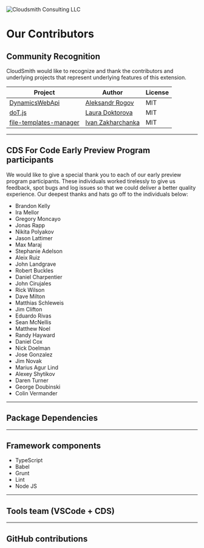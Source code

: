 ![Cloudsmith Consulting LLC](https://cloudsmithstatics.azureedge.net/web/cloudsmith-notagline-450x103.png "Cloudsmith Consulting")

# Our Contributors

## Community Recognition

CloudSmith would like to recognize and thank the contributors and underlying projects that represent underlying features of this extension.

|Project|Author|License|
|--|--|--|
|[DynamicsWebApi](https://github.com/AleksandrRogov/DynamicsWebApi)|[Aleksandr Rogov](https://github.com/AleksandrRogov)|MIT|
|[doT.js](https://github.com/olado/doT)|[Laura Doktorova](https://github.com/olado)|MIT|
|[file-templates-manager](https://github.com/3axap4eHko/file-templates-manager)|[Ivan Zakharchanka](https://github.com/3axap4eHko)|MIT|

---

## CDS For Code Early Preview Program participants

We would like to give a special thank you to each of our early preview program participants.  These individuals worked tirelessly to give us
feedback, spot bugs and log issues so that we could deliver a better quality experience.  Our deepest thanks and hats go off to the individuals below:

- Brandon Kelly
- Ira Mellor
- Gregory Moncayo
- Jonas Rapp
- Nikita Polyakov
- Jason Lattimer
- Max Maraj
- Stephanie Adelson
- Aleix Ruiz
- John Landgrave
- Robert Buckles
- Daniel Charpentier
- John Cirujales
- Rick Wilson
- Dave Milton
- Matthias Schleweis
- Jim Clifton
- Eduardo Rivas
- Sean McNellis
- Matthew Noel
- Randy Hayward
- Daniel Cox
- Nick Doelman
- Jose Gonzalez
- Jim Novak
- Marius Agur Lind
- Alexey Shytikov
- Daren Turner
- George Doubinski
- Colin Vermander

---

## Package Dependencies

---

## Framework components

- TypeScript
- Babel
- Grunt
- Lint
- Node JS

---

## Tools team (VSCode + CDS)

---

## GitHub contributions